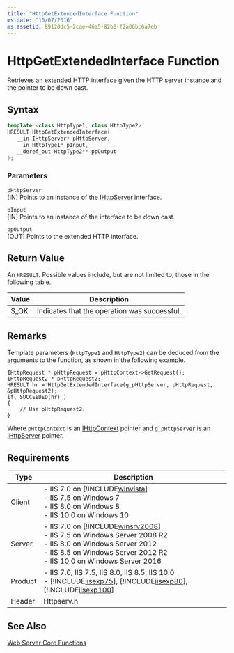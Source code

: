 ```yaml
---
title: "HttpGetExtendedInterface Function"
ms.date: "10/07/2016"
ms.assetid: 89120dc5-2cae-46a5-82b0-f2a06bc6a7eb
---
```

# HttpGetExtendedInterface Function

Retrieves an extended HTTP interface given the HTTP server instance and the pointer to be down cast.  
  
## Syntax  
  
```cpp  
template <class HttpType1, class HttpType2>  
HRESULT HttpGetExtendedInterface(  
   __in IHttpServer* pHttpServer,  
   __in HttpType1* pInput,  
   __deref_out HttpType2** ppOutput  
);  
```  
  
### Parameters  

 `pHttpServer`  
 [IN] Points to an instance of the [IHttpServer](../../web-development-reference/native-code-api-reference/ihttpserver-interface.md) interface.  
  
 `pInput`  
 [IN] Points to an instance of the interface to be down cast.  
  
 `ppOutput`  
 [OUT] Points to the extended HTTP interface.  
  
## Return Value  

 An `HRESULT`. Possible values include, but are not limited to, those in the following table.  
  
|Value|Description|  
|-----------|-----------------|  
|S_OK|Indicates that the operation was successful.|  
  
## Remarks  

 Template parameters (`HttpType1` and `HttpType2`) can be deduced from the arguments to the function, as shown in the following example.  
  
```  
IHttpRequest * pHttpRequest = pHttpContext->GetRequest();  
IHttpRequest2 * pHttpRequest2;  
HRESULT hr = HttpGetExtendedInterface(g_pHttpServer, pHttpRequest, &pHttpRequest2);  
if( SUCCEEDED(hr) )  
{  
    // Use pHttpRequest2.  
}  
```  
  
 Where `pHttpContext` is an [IHttpContext](../../web-development-reference/native-code-api-reference/ihttpcontext-interface.md) pointer and `g_pHttpServer` is an [IHttpServer](../../web-development-reference/native-code-api-reference/ihttpserver-interface.md) pointer.  
  
## Requirements  
  
|Type|Description|  
|----------|-----------------|  
|Client|-   IIS 7.0 on [!INCLUDE[winvista](../../wmi-provider/includes/winvista-md.md)]<br />-   IIS 7.5 on Windows 7<br />-   IIS 8.0 on Windows 8<br />-   IIS 10.0 on Windows 10|  
|Server|-   IIS 7.0 on [!INCLUDE[winsrv2008](../../wmi-provider/includes/winsrv2008-md.md)]<br />-   IIS 7.5 on Windows Server 2008 R2<br />-   IIS 8.0 on Windows Server 2012<br />-   IIS 8.5 on Windows Server 2012 R2<br />-   IIS 10.0 on Windows Server 2016|  
|Product|-   IIS 7.0, IIS 7.5, IIS 8.0, IIS 8.5, IIS 10.0<br />-   [!INCLUDE[iisexp75](../../web-development-reference/native-code-api-reference/includes/iisexp75-md.md)], [!INCLUDE[iisexp80](../../web-development-reference/native-code-api-reference/includes/iisexp80-md.md)], [!INCLUDE[iisexp100](../../web-development-reference/native-code-api-reference/includes/iisexp100-md.md)]|  
|Header|Httpserv.h|  
  
## See Also  

 [Web Server Core Functions](../../web-development-reference/native-code-api-reference/web-server-core-functions.md)
